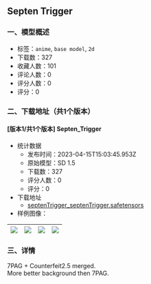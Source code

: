 ## Septen Trigger 
### 一、模型概述

- 标签：`anime`, `base model`, `2d`
- 下载数：327
- 收藏人数：101
- 评论人数：0
- 评分人数：0
- 评分：0

### 二、下载地址（共1个版本）

#### [版本1/共1个版本] Septen_Trigger

- 统计数据
  - 发布时间：2023-04-15T15:03:45.953Z
  - 原始模型：SD 1.5
  - 下载数：327
  - 评分人数：0
  - 评分：0
- 下载地址
  - [septenTrigger_septenTrigger.safetensors](https://civitai.com/api/download/models/25491)
- 样例图像：

| <img src="https://image.civitai.com/xG1nkqKTMzGDvpLrqFT7WA/25da5641-f3ff-4b9d-e863-5d97779d3700/width=450/279757.jpeg" /> | <img src="https://image.civitai.com/xG1nkqKTMzGDvpLrqFT7WA/937f7ed9-b824-44f1-9cda-a4b4deb4b300/width=450/279762.jpeg" /> | <img src="https://image.civitai.com/xG1nkqKTMzGDvpLrqFT7WA/e003c770-4ded-41d9-368e-cf2c5f10db00/width=450/279761.jpeg" /> | <img src="https://image.civitai.com/xG1nkqKTMzGDvpLrqFT7WA/5112a575-c837-4600-30dc-016305cd3000/width=450/279760.jpeg" /> |
| ---- | ---- | ---- | ---- |


### 三、详情
<p>7PAG + Counterfeit2.5 merged.<br />More better background then 7PAG.</p>